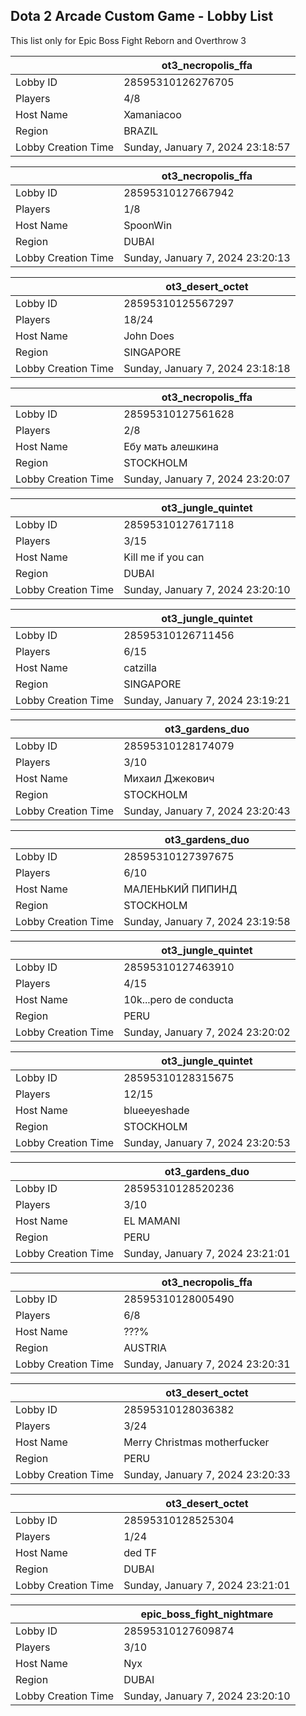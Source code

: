 ## Dota 2 Arcade Custom Game - Lobby List

This list only for Epic Boss Fight Reborn and Overthrow 3

|  | ot3_necropolis_ffa |
| ------ | ------ |
| Lobby ID | 28595310126276705 |
| Players | 4/8 |
| Host Name | Xamaniacoo |
| Region | BRAZIL |
| Lobby Creation Time | Sunday, January 7, 2024 23:18:57 |


|  | ot3_necropolis_ffa |
| ------ | ------ |
| Lobby ID | 28595310127667942 |
| Players | 1/8 |
| Host Name | SpoonWin |
| Region | DUBAI |
| Lobby Creation Time | Sunday, January 7, 2024 23:20:13 |


|  | ot3_desert_octet |
| ------ | ------ |
| Lobby ID | 28595310125567297 |
| Players | 18/24 |
| Host Name | John Does |
| Region | SINGAPORE |
| Lobby Creation Time | Sunday, January 7, 2024 23:18:18 |


|  | ot3_necropolis_ffa |
| ------ | ------ |
| Lobby ID | 28595310127561628 |
| Players | 2/8 |
| Host Name | Ебу мать алешкина |
| Region | STOCKHOLM |
| Lobby Creation Time | Sunday, January 7, 2024 23:20:07 |


|  | ot3_jungle_quintet |
| ------ | ------ |
| Lobby ID | 28595310127617118 |
| Players | 3/15 |
| Host Name | Kill me if you can |
| Region | DUBAI |
| Lobby Creation Time | Sunday, January 7, 2024 23:20:10 |


|  | ot3_jungle_quintet |
| ------ | ------ |
| Lobby ID | 28595310126711456 |
| Players | 6/15 |
| Host Name | catzilla |
| Region | SINGAPORE |
| Lobby Creation Time | Sunday, January 7, 2024 23:19:21 |


|  | ot3_gardens_duo |
| ------ | ------ |
| Lobby ID | 28595310128174079 |
| Players | 3/10 |
| Host Name | Михаил Джекович |
| Region | STOCKHOLM |
| Lobby Creation Time | Sunday, January 7, 2024 23:20:43 |


|  | ot3_gardens_duo |
| ------ | ------ |
| Lobby ID | 28595310127397675 |
| Players | 6/10 |
| Host Name | МАЛЕНЬКИЙ ПИПИНД |
| Region | STOCKHOLM |
| Lobby Creation Time | Sunday, January 7, 2024 23:19:58 |


|  | ot3_jungle_quintet |
| ------ | ------ |
| Lobby ID | 28595310127463910 |
| Players | 4/15 |
| Host Name | 10k...pero de conducta |
| Region | PERU |
| Lobby Creation Time | Sunday, January 7, 2024 23:20:02 |


|  | ot3_jungle_quintet |
| ------ | ------ |
| Lobby ID | 28595310128315675 |
| Players | 12/15 |
| Host Name | blueeyeshade |
| Region | STOCKHOLM |
| Lobby Creation Time | Sunday, January 7, 2024 23:20:53 |


|  | ot3_gardens_duo |
| ------ | ------ |
| Lobby ID | 28595310128520236 |
| Players | 3/10 |
| Host Name | EL MAMANI |
| Region | PERU |
| Lobby Creation Time | Sunday, January 7, 2024 23:21:01 |


|  | ot3_necropolis_ffa |
| ------ | ------ |
| Lobby ID | 28595310128005490 |
| Players | 6/8 |
| Host Name | ???% |
| Region | AUSTRIA |
| Lobby Creation Time | Sunday, January 7, 2024 23:20:31 |


|  | ot3_desert_octet |
| ------ | ------ |
| Lobby ID | 28595310128036382 |
| Players | 3/24 |
| Host Name | Merry Christmas motherfucker |
| Region | PERU |
| Lobby Creation Time | Sunday, January 7, 2024 23:20:33 |


|  | ot3_desert_octet |
| ------ | ------ |
| Lobby ID | 28595310128525304 |
| Players | 1/24 |
| Host Name | ded TF |
| Region | DUBAI |
| Lobby Creation Time | Sunday, January 7, 2024 23:21:01 |


|  | epic_boss_fight_nightmare |
| ------ | ------ |
| Lobby ID | 28595310127609874 |
| Players | 3/10 |
| Host Name | Nyx |
| Region | DUBAI |
| Lobby Creation Time | Sunday, January 7, 2024 23:20:10 |


